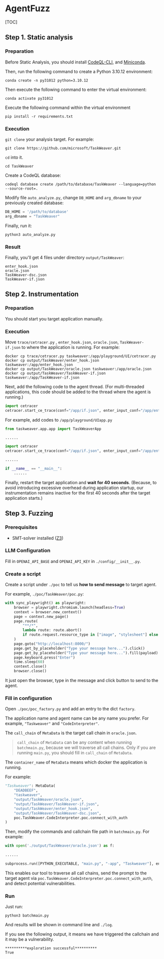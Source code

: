 # AgentFuzz

[TOC]

## Step 1. Static analysis

### Preparation

Before Static Analysis, you should install [CodeQL-CLI](https://docs.github.com/en/code-security/codeql-cli/getting-started-with-the-codeql-cli/setting-up-the-codeql-cli), and [Miniconda](https://docs.conda.io/en/latest/miniconda.html). 

Then, run the following command to create a Python 3.10.12 environment:
```shell
conda create -n py31012 python=3.10.12
```

Then execute the following command to enter the virtual environment:
```shell
conda activate py31012
```

Execute the following command within the virtual environment
```shell
pip install -r requirements.txt
```

### Execution

`git clone` your analysis target. For example:

```shell
git clone https://github.com/microsoft/TaskWeaver.git
```

`cd` into it.

```shell
cd TaskWeaver
```


Create a CodeQL database:

```shell
codeql database create /path/to/database/TaskWeaver --language=python --source-root=.
```

Modify file `auto_analyze.py`, change `DB_HOME` and `arg_dbname` to your previously created database:

```python
DB_HOME = '/path/to/database'
arg_dbname = "TaskWeaver"
```

Finally, run it:

```shell
python3 auto_analyze.py
```

### Result

Finally, you'll get 4 files under directory `output/TaskWeaver`:

```text
enter_hook.json
oracle.json
TaskWeaver-dsc.json
TaskWeaver-if.json
```

## Step 2. Instrumentation

### Preparation

You should start you target application manually.

### Execution

Move `trace/cetracer.py` , `enter_hook.json`, `oracle.json`, `TaskWeaver-if.json` to where the application is running. For example:

```shell
docker cp trace/cetracer.py taskweaver:/app/playground/UI/cetracer.py
docker cp output/TaskWeaver/enter_hook.json taskweaver:/app/enter_hook.json
docker cp output/TaskWeaver/oracle.json taskweaver:/app/oracle.json
docker cp output/TaskWeaver/TaskWeaver-if.json taskweaver:/app/TaskWeaver-if.json
```

Next, add the following code to the agent thread. (For multi-threaded applications, this code should be added to the thread where the agent is running.)

```python
import cetracer 
cetracer.start_ce_trace(conf="/app/if.json", enter_input_conf="/app/enter_hook.json", oracle_rule_conf = "/app/oracle.json", log="/tmp/if.log", match_log = "/tmp/hook.log", call_stack_log = "/tmp/callstack.log", oracle_name = "/tmp/oracle.log")
```

For example, add codes to `/app/playground/UIapp.py`

```python
from taskweaver.app.app import TaskWeaverApp

......

import cetracer 
cetracer.start_ce_trace(conf="/app/if.json", enter_input_conf="/app/enter_hook.json", oracle_rule_conf = "/app/oracle.json", log="/tmp/if.log", match_log = "/tmp/hook.log", call_stack_log = "/tmp/callstack.log", oracle_name = "/tmp/oracle.log")

......

if __name__ == "__main__":
    ......
```

Finally, restart the target application and **wait for 40 seconds**. (Because, to avoid introducing excessive overhead during application startup, our instrumentation remains inactive for the first 40 seconds after the target application starts.)

## Step 3. Fuzzing

### Prerequisites

- SMT-solver installed ([Z3](https://github.com/Z3Prover/z3)) 

### LLM Configuration

Fill in `OPENAI_API_BASE` and `OPENAI_API_KEY` in `./config/__init__.py`.

### Create a script

Create a script under `./poc` to tell us **how to send message** to target agent.

For example, `./poc/TaskWeaver/poc.py`:

```python
with sync_playwright() as playwright:
    browser = playwright.chromium.launch(headless=True)
    context = browser.new_context()
    page = context.new_page()
    page.route(
        "**/*",
        lambda route: route.abort()
        if route.request.resource_type in ["image", "stylesheet"] else route.continue_()
    )
    page.goto("http://localhost:8000/")
    page.get_by_placeholder("Type your message here...").click()
    page.get_by_placeholder("Type your message here...").fill(payload)
    page.keyboard.press("Enter")
    time.sleep(60)
    context.close()
    browser.close()
```

It just open the browser, type in the message and click button to send to the agent.

### Fill in configuration

Open `./poc/poc_factory.py` and add an entry to the dict `factory`. 

The application name and agent name can be any name you prefer. For example, `"Taskweaver"` and `"CodeInterpreter"`.

The `call_chain` of `MetaData` is the target call chain in `oracle.json`.

> `call_chain` of `MetaData` can be any content when running `batchmain.py`, because we will traverse all call chains.
> Only if you are running `main.py`, you should fill in `call_chain` of `MetaData`. 

The `container_name` of `MetaData` means which docker the application is running.

For example:

```python
"Taskweaver": MetaData(
    "DEADBEEF",
    "taskweaver",
    "output/TaskWeaver/oracle.json",
    "output/TaskWeaver/TaskWeaver-if.json",
    "output/TaskWeaver/enter_hook.json",
    "output/TaskWeaver/TaskWeaver-dsc.json",
    poc.TaskWeaver.CodeInterpreter.poc.connect_with_auth
)

```

Then, modify the commands and callchain file path in `batchmain.py`. For example:

```python
with open('./output/TaskWeaver/oracle.json') as f:
    
......

subprocess.run([PYTHON_EXECUTABLE, "main.py", "-app", "Taskweaver"], env={"CALLCHAIN": c}, timeout=1200)
```

This enables our tool to traverse all call chains, send the prompt to the target agent via `poc.TaskWeaver.CodeInterpreter.poc.connect_with_auth`, and detect potential vulnerabilities.

### Run

Just run:

```shell
python3 batchmain.py
```

And results will be shown in command line and `./log`.

If you see the following output, it means we have triggered the callchain and it may be a vulnerability.

```text
**********exploration successful**********
True
```